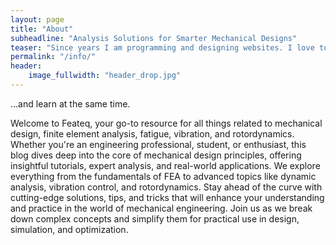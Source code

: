 ```yaml
---
layout: page
title: "About"
subheadline: "Analysis Solutions for Smarter Mechanical Designs"
teaser: "Since years I am programming and designing websites. I love to work with open source tools and learn via code from others. This time I want to try to give something back..."
permalink: "/info/"
header:
    image_fullwidth: "header_drop.jpg"
---
```

...and learn at the same time.

Welcome to Feateq, your go-to resource for all things related to mechanical design, finite element analysis, fatigue, vibration, and rotordynamics. Whether you're an engineering professional, student, or enthusiast, this blog dives deep into the core of mechanical design principles, offering insightful tutorials, expert analysis, and real-world applications. We explore everything from the fundamentals of FEA to advanced topics like dynamic analysis, vibration control, and rotordynamics. Stay ahead of the curve with cutting-edge solutions, tips, and tricks that will enhance your understanding and practice in the world of mechanical engineering. Join us as we break down complex concepts and simplify them for practical use in design, simulation, and optimization. 

